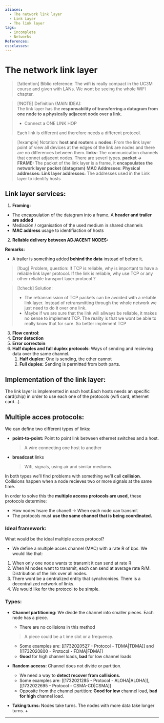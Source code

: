 ```yaml
---
aliases:
  - The network link layer
  - Link Layer
  - The link layer
tags:
  - incomplete
  - Networks
References: 
cssclasses:
---
```

# The network link layer

> [!attention] Biblio reference: 
> The wifi is really compact in the UC3M course and given with LANs. We wont be seeing the whole WIFI chapter. 
> 

> [!NOTE] Definition (MAIN IDEA):  
> The link layer has the **responsability of transferring a datagram from one node to a physically adjacent node over a link**. 
> + Connect a ONE LINK HOP
>   
> Each link is different and therefore needs a different protocol. 

> [!example] Notation: 
> **host and routers = nodes:** From the link layer point of view all devices at the edges of the link are nodes and there are no differences between them. 
> **links:** The communication channels that connet adjacent nodes. There are severl types. 
> **packet → FRAME:** The packet of the link layer is a frame, it **encapsulates the network layer packet (datagram)**
>**MAC Addresses: Physical addresses: Link layer addresses:** The addresses used in the Link layer to identify hosts 

## Link layer services: 
1. **Framing:** 
  + The encapsulation of the datagram into a frame. A **header and trailer are added** 
  + Mediación / organisation of the used medium in shared channels 
  + **MAC address** usage to identifiaction of hosts
2. **Reliable delivery between ADJACENT NODES:** 

**Remarks:**
+ A trailer is something added **behind the data** instead of before it. 

> [!bug] Problem, question: 
> If TCP is reliable, why is important to have a reliable link layer protocol. 
> If the link is reliable, why use TCP or any other reliable transport layer protocol ?

> [!check] Solution:
> + The retransmission of TCP packets can be avoided with a reliable link layer. Instead of retransmitting through the whole network we just need to do it over one link. 
> + Maybe if we are sure that the link will allways be reliable, it makes no sense to implement TCP. The reality is that we wont be able to really know that for sure. So better implement TCP


3. **Flow control:** 
4. **Error detection**
5. **Error correctoin**
6. **Half duples and full duplex protocols**: Ways of sending and recieving data over the same channel. 
	1. **Half duplex:** One is sending, the other cannot
	2. **Full duples:** Sending is permitted from both parts. 

## Implementation of the link layer: 
The link layer is implemented in each host.Each hosts needs an specific card(chip) in order to use each one of the protocols (wifi card, ethernet card…). 

## Multiple acces protocols: 
We can define two different types of links: 
+ **point-to-point:** Point to point link between ethernet switches and a host.
  > A wire connecting one host to another
+ **broadcast** links
  > Wifi, signals, using air and similar mediums. 
  
In both types we’ll find problems with something we’ll call **collision**. 
Collisions happen when a node recieves two or more signals at the same time. 

In order to solve this the **multiple access protocols are used,** these protocols determine: 
+ How nodes hsare the chanell → When each node can transmit 
+ The protocols must **use the same channel that is being coordinated.** 

### Ideal framework: 
What would be the ideal multiple acces protocol? 
+ We define a multiple acces channel (MAC) with a rate R of bps. 
We would like that: 
1. When only one node wants to transmit it can send at rate R 
2. When M nodes want to transmit, each can send at average rate R/M. Distribution of the link over all nodes. 
3. There wont be a centralized entity that synchronises. There is a decentralized network of links. 
4. We would like for the protocol to be simple. 

### Types: 
+ **Channel partitioning:** We divide the channel into smaller pieces. Each node has a piece.
	+ There are no collisions in this method
  > A piece could be a t ime slot or a frequency. 

	 + Some examples are: [[1732020527 - Protocol - TDMA|TDMA]] and [[1732020800 - Protocol - FDMA|FDMA]]
	 + **Good** for high channel loads, **bad** for low channel loads

+ **Random access:** Channel does not divide or partition. 
	+ We need a way to **detect recover from collisions.**
	+ Some examples are: [[1732021285 - Protocol - ALOHA|ALOHA]], [[1732022695 - Protocol - CSMA-CD|CSMA]]
	+ Opposite from the channel partition: **Good for low** channel load, **bad for high** channel load. 

+ **Taking turns:** Nodes take turns. The nodes with more data take longer turns.
	+ 


***